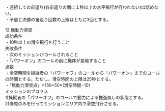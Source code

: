 ・連続しての宙返り(各宙返りの間に１秒以上の水平飛行が行われない)は認めない。  
・予選と決勝の宙返り回数の上限はともに3回とする。

12.無動力滑空  
	成功条件  
		・10秒以上の滑空飛行を行うこと  
	失敗条件  
		・次のミッションがコールされること  
・「パワーオン」のコールの前に機体が接地すること  
	点数  
・滑空時間を操縦者の「パワーオフ」のコールから「パワーオン」までのコールの時間とする。ただし、滑空時間の上限は25秒とする。  
・「無動力滑空点」=150+50×(滑空時間−10)  
ミッションのプロセス  
		1)操縦者の「パワーオフ」のコールで動力による推進無しの状態とする。  
		2)操舵のみを行ってミッションエリア内で滑空飛行させる。